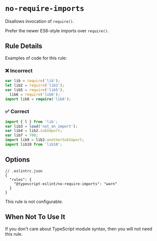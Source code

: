 # `no-require-imports`

Disallows invocation of `require()`.

Prefer the newer ES6-style imports over `require()`.

## Rule Details

Examples of code for this rule:

<!--tabs-->

### ❌ Incorrect

```ts
var lib = require('lib');
let lib2 = require('lib2');
var lib5 = require('lib5'),
  lib6 = require('lib6');
import lib8 = require('lib8');
```

### ✅ Correct

```ts
import { l } from 'lib';
var lib3 = load('not_an_import');
var lib4 = lib2.subImport;
var lib7 = 700;
import lib9 = lib2.anotherSubImport;
import lib10 from 'lib10';
```

## Options

```jsonc
// .eslintrc.json
{
  "rules": {
    "@typescript-eslint/no-require-imports": "warn"
  }
}
```

This rule is not configurable.

## When Not To Use It

If you don't care about TypeScript module syntax, then you will not need this rule.
